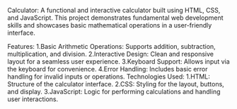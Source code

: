 Calculator:
A functional and interactive calculator built using HTML, CSS, and JavaScript. This project demonstrates fundamental web development skills and showcases basic mathematical operations in a user-friendly interface.

Features:
1.Basic Arithmetic Operations: Supports addition, subtraction, multiplication, and division.
2.Interactive Design: Clean and responsive layout for a seamless user experience.
3.Keyboard Support: Allows input via the keyboard for convenience.
4.Error Handling: Includes basic error handling for invalid inputs or operations.
Technologies Used:
1.HTML: Structure of the calculator interface.
2.CSS: Styling for the layout, buttons, and display.
3.JavaScript: Logic for performing calculations and handling user interactions.
